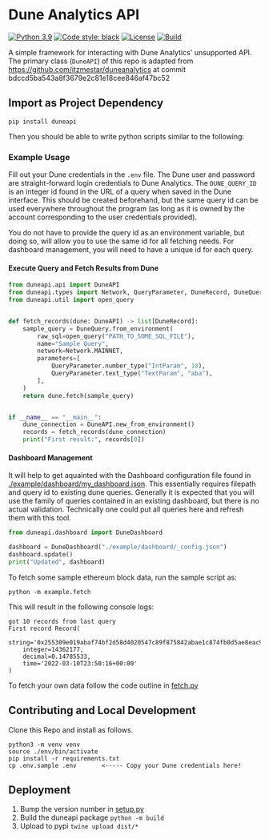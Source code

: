 # Dune Analytics API

[![Python 3.9](https://img.shields.io/badge/python-3.10-blue.svg)](https://www.python.org/downloads/release/python-3102/)
[![Code style: black](https://img.shields.io/badge/code%20style-black-000000.svg)](https://github.com/psf/black)
[![License](https://img.shields.io/badge/License-Apache%202.0-blue.svg)](https://opensource.org/licenses/Apache-2.0)
[![Build](https://github.com/bh2smith/duneapi/actions/workflows/pull-request.yaml/badge.svg)](https://github.com/bh2smith/duneapi/actions/workflows/pull-request.yml)

A simple framework for interacting with Dune Analytics' unsupported API. The primary
class (`DuneAPI`) of this repo is adapted from
https://github.com/itzmestar/duneanalytics at commit
bdccd5ba543a8f3679e2c81e18cee846af47bc52

## Import as Project Dependency

```shell
pip install duneapi
```

Then you should be able to write python scripts similar to the following:

### Example Usage

Fill out your Dune credentials in the `.env` file. The Dune user and password are
straight-forward login credentials to Dune Analytics. The `DUNE_QUERY_ID` is an integer
id found in the URL of a query when saved in the Dune interface. This should be created
beforehand, but the same query id can be used everywhere throughout the program (as long
as it is owned by the account corresponding to the user credentials provided).

You do not have to provide the query id as an environment variable, but doing so, will
allow you to use the same id for all fetching needs. For dashboard management, you will
need to have a unique id for each query.

#### Execute Query and Fetch Results from Dune

```python
from duneapi.api import DuneAPI
from duneapi.types import Network, QueryParameter, DuneRecord, DuneQuery
from duneapi.util import open_query


def fetch_records(dune: DuneAPI) -> list[DuneRecord]:
    sample_query = DuneQuery.from_environment(
        raw_sql=open_query("PATH_TO_SOME_SQL_FILE"),
        name="Sample Query",
        network=Network.MAINNET,
        parameters=[
            QueryParameter.number_type("IntParam", 10),
            QueryParameter.text_type("TextParam", "aba"),
        ],
    )
    return dune.fetch(sample_query)


if __name__ == "__main__":
    dune_connection = DuneAPI.new_from_environment()
    records = fetch_records(dune_connection)
    print("First result:", records[0])
```

#### Dashboard Management

It will help to get aquainted with the Dashboard configuration file found in
[./example/dashboard/my_dashboard.json](./example/dashboard/_config.json). This
essentially requires filepath and query id to existing dune queries. Generally it is
expected that you will use the family of queries contained in an existing dashboard, but
there is no actual validation. Technically one could put all queries here and refresh
them with this tool.

```python
from duneapi.dashboard import DuneDashboard

dashboard = DuneDashboard("./example/dashboard/_config.json")
dashboard.update()
print("Updated", dashboard)
```

To fetch some sample ethereum block data, run the sample script as:

```shell
python -m example.fetch
```

This will result in the following console logs:

```
got 10 records from last query
First record Record(
    string='0x255309e019abaf74bf2d58d4020547c89f875842abae1c874fb0d5ae8eac9859', 
    integer=14362177, 
    decimal=0.14785533, 
    time='2022-03-10T23:50:16+00:00'
)
```

To fetch your own data follow the code outline
in [fetch.py](example/fetch.py)

## Contributing and Local Development

Clone this Repo and install as follows.

```shell
python3 -m venv venv
source ./env/bin/activate
pip install -r requirements.txt
cp .env.sample .env       <----- Copy your Dune credentials here!
```

## Deployment

1. Bump the version number in [setup.py](setup.py)
2. Build the duneapi package `python -m build`
3. Upload to pypi `twine upload dist/* `